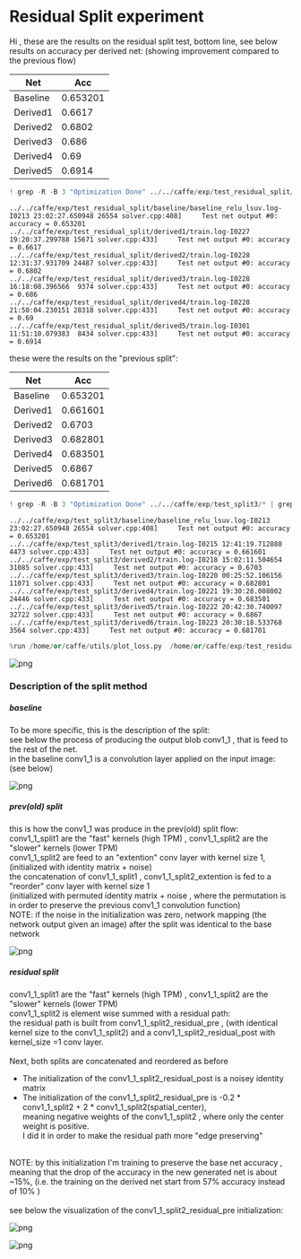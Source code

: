 
# Residual Split experiment


<style>.container { width:80% !important; }</style>


Hi , these are the results on the residual split test,
bottom line, see below results on accuracy per derived net: (showing improvement compared to the previous flow)

  Net  | Acc
  ------------- | -------------
  Baseline  | 0.653201
  Derived1  | 0.6617
  Derived2  | 0.6802
  Derived3  | 0.686
  Derived4  | 0.69
  Derived5  | 0.6914


```python
! grep -R -B 3 "Optimization Done" ../../caffe/exp/test_residual_split/* | grep accuracy
```

    ../../caffe/exp/test_residual_split/baseline/baseline_relu_lsuv.log-I0213 23:02:27.650948 26554 solver.cpp:408]     Test net output #0: accuracy = 0.653201
    ../../caffe/exp/test_residual_split/derived1/train.log-I0227 19:20:37.299788 15671 solver.cpp:433]     Test net output #0: accuracy = 0.6617
    ../../caffe/exp/test_residual_split/derived2/train.log-I0228 12:31:37.931709 24487 solver.cpp:433]     Test net output #0: accuracy = 0.6802
    ../../caffe/exp/test_residual_split/derived3/train.log-I0228 16:18:08.396566  9374 solver.cpp:433]     Test net output #0: accuracy = 0.686
    ../../caffe/exp/test_residual_split/derived4/train.log-I0228 21:50:04.230151 28318 solver.cpp:433]     Test net output #0: accuracy = 0.69
    ../../caffe/exp/test_residual_split/derived5/train.log-I0301 11:51:10.079383  8434 solver.cpp:433]     Test net output #0: accuracy = 0.6914


these were the results on the "previous split":

Net  | Acc
------------- | -------------
Baseline  | 0.653201
Derived1  | 0.661601
Derived2  | 0.6703
Derived3  | 0.682801
Derived4  | 0.683501
Derived5  | 0.6867
Derived6  | 0.681701   


```python
! grep -R -B 3 "Optimization Done" ../../caffe/exp/test_split3/* | grep accuracy
```

    ../../caffe/exp/test_split3/baseline/baseline_relu_lsuv.log-I0213 23:02:27.650948 26554 solver.cpp:408]     Test net output #0: accuracy = 0.653201
    ../../caffe/exp/test_split3/derived1/train.log-I0215 12:41:19.712880  4473 solver.cpp:433]     Test net output #0: accuracy = 0.661601
    ../../caffe/exp/test_split3/derived2/train.log-I0218 15:02:11.504654 31085 solver.cpp:433]     Test net output #0: accuracy = 0.6703
    ../../caffe/exp/test_split3/derived3/train.log-I0220 00:25:52.106156 11071 solver.cpp:433]     Test net output #0: accuracy = 0.682801
    ../../caffe/exp/test_split3/derived4/train.log-I0221 19:30:28.008002 24446 solver.cpp:433]     Test net output #0: accuracy = 0.683501
    ../../caffe/exp/test_split3/derived5/train.log-I0222 20:42:30.740097 32722 solver.cpp:433]     Test net output #0: accuracy = 0.6867
    ../../caffe/exp/test_split3/derived6/train.log-I0223 20:30:18.533768  3564 solver.cpp:433]     Test net output #0: accuracy = 0.681701



```python
%run /home/or/caffe/utils/plot_loss.py  /home/or/caffe/exp/test_residual_split/derived1/train.log  /home/or/caffe/exp/test_residual_split/derived2/train.log /home/or/caffe/exp/test_residual_split/derived3/train.log /home/or/caffe/exp/test_residual_split/derived4/train.log /home/or/caffe/exp/test_residual_split/derived5/train.log --avg 5
```


![png](output_8_0.png)


### Description of the split method

##### baseline

To be more specific, this is the description of the split:<br>
see below the process of producing the output blob conv1_1 , that is feed to the rest of the net.<br>
in the baseline conv1_1 is a convolution layer applied on the input image: (see below)


![png](output_13_1.png)


##### prev(old) split

this is how the conv1_1 was produce in the prev(old) split flow:<br>
conv1_1_split1 are the "fast" kernels (high TPM) , conv1_1_split2 are the "slower" kernels (lower TPM)<br>
conv1_1_split2 are feed to an "extention" conv layer with kernel size 1,<br>(initialized with identity matrix + noise)<br>
the concatenation of conv1_1_split1 , conv1_1_split2_extention is fed to a "reorder" conv layer with kernel size 1<br>(initialized with permuted identity matrix + noise , where the permutation is in order to preserve the previous conv1_1 convolution function)<br>
NOTE: if the noise in the initialization was zero, network mapping (the network output given an image) after the split was identical to the base network 


![png](output_16_1.png)


##### residual split

conv1_1_split1 are the "fast" kernels (high TPM) , conv1_1_split2 are the "slower" kernels (lower TPM)<br>
conv1_1_split2 is element wise summed with a residual path:<br>
the residual path is built from conv1_1_split2_residual_pre , (with identical kernel size to the conv1_1_split2) and a conv1_1_split2_residual_post with kernel_size =1 conv layer.<br>
<br>
Next, both splits are concatenated and reordered as before<br>
- The initialization of the conv1_1_split2_residual_post is a noisey identity matrix<br>
- The initialization of the conv1_1_split2_residual_pre is -0.2 * conv1_1_split2  + 2 * conv1_1_split2(spatial_center),<br>
meaning negative weights of the conv1_1_split2 , where only the center weight is positive.<br>
I did it in order to make the residual path more "edge preserving"<br>


<br>
NOTE: by this initialization I'm training to preserve the base net accuracy , meaning that the drop of the accuracy in the new generated net is about ~15%, (i.e. the training on the derived net start from 57% accuracy instead of 10% )
<br>
<br>
see below the visualization of the conv1_1_split2_residual_pre initialization:

![png](output_20_1.png)


![png](output_21_1.png)

